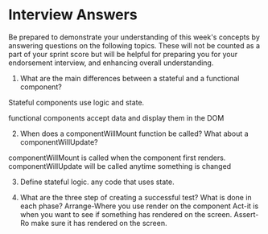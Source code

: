 # Interview Answers
Be prepared to demonstrate your understanding of this week's concepts by answering questions on the following topics. These will not be counted as a part of your sprint score but will be helpful for preparing you for your endorsement interview, and enhancing overall understanding.

1. What are the main differences between a stateful and a functional component?

Stateful components use logic and state.

functional components accept data and display them in the DOM

2. When does a componentWillMount function be called? What about a componentWillUpdate?

componentWillMount is called when the component first renders.
componentWillUpdate will be called anytime something is changed

3. Define stateful logic.
any code that uses state.

4. What are the three step of creating a successful test? What is done in each phase?
Arrange-Where you use render on the component
Act-it is when you want to see if something has rendered on the screen.
Assert-Ro make sure it has rendered on the screen.
